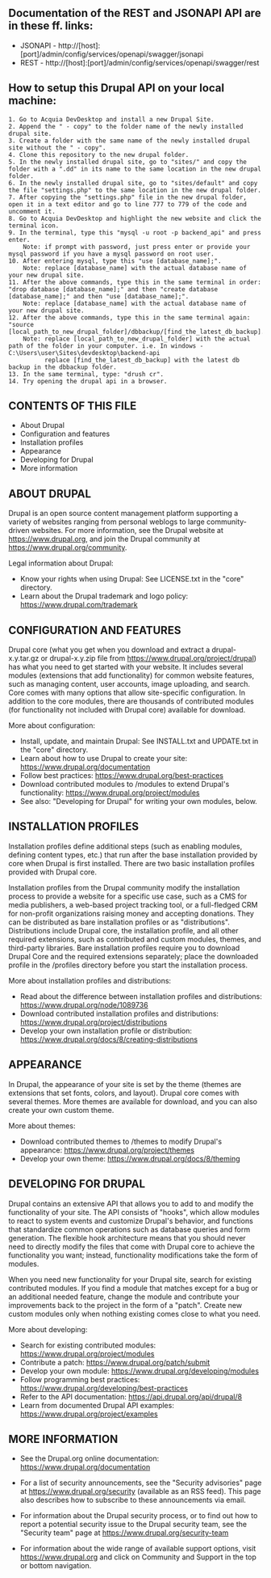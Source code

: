 ## Documentation of the REST and JSONAPI API are in these ff. links:
 * JSONAPI - http://[host]:[port]/admin/config/services/openapi/swagger/jsonapi
 * REST	   - http://[host]:[port]/admin/config/services/openapi/swagger/rest
 
 ## How to setup this Drupal API on your local machine:
	1. Go to Acquia DevDesktop and install a new Drupal Site.
	2. Append the " - copy" to the folder name of the newly installed drupal site.
	3. Create a folder with the same name of the newly installed drupal site without the " - copy".
	4. Clone this repository to the new drupal folder.
	5. In the newly installed drupal site, go to "sites/" and copy the folder with a ".dd" in its name to the same location in the new drupal folder.
	6. In the newly installed drupal site, go to "sites/default" and copy the file "settings.php" to the same location in the new drupal folder.
	7. After copying the "settings.php" file in the new drupal folder, open it in a text editor and go to line 777 to 779 of the code and uncomment it.
	8. Go to Acquia DevDesktop and highlight the new website and click the terminal icon.
	9. In the terminal, type this "mysql -u root -p backend_api" and press enter. 
		Note: if prompt with password, just press enter or provide your mysql password if you have a mysql password on root user.
	10. After entering mysql, type this "use [database_name];".
		Note: replace [database_name] with the actual database name of your new drupal site.
	11. After the above commands, type this in the same terminal in order: "drop database [database_name];" and then "create database [database_name];" and then "use [database_name];".
		Note: replace [database_name] with the actual database name of your new drupal site.
	12. After the above commands, type this in the same terminal again: "source [local_path_to_new_drupal_folder]/dbbackup/[find_the_latest_db_backup].sql".
		Note: replace [local_path_to_new_drupal_folder] with the actual path of the folder in your computer. i.e. In windows - C:\Users\user\Sites\devdesktop\backend-api
			  replace [find_the_latest_db_backup] with the latest db backup in the dbbackup folder.
	13. In the same terminal, type: "drush cr".
	14. Try opening the drupal api in a browser.
 
 
CONTENTS OF THIS FILE
---------------------

 * About Drupal
 * Configuration and features
 * Installation profiles
 * Appearance
 * Developing for Drupal
 * More information

ABOUT DRUPAL
------------

Drupal is an open source content management platform supporting a variety of
websites ranging from personal weblogs to large community-driven websites. For
more information, see the Drupal website at https://www.drupal.org, and join
the Drupal community at https://www.drupal.org/community.

Legal information about Drupal:
 * Know your rights when using Drupal:
   See LICENSE.txt in the "core" directory.
 * Learn about the Drupal trademark and logo policy:
   https://www.drupal.com/trademark

CONFIGURATION AND FEATURES
--------------------------

Drupal core (what you get when you download and extract a drupal-x.y.tar.gz or
drupal-x.y.zip file from https://www.drupal.org/project/drupal) has what you
need to get started with your website. It includes several modules (extensions
that add functionality) for common website features, such as managing content,
user accounts, image uploading, and search. Core comes with many options that
allow site-specific configuration. In addition to the core modules, there are
thousands of contributed modules (for functionality not included with Drupal
core) available for download.

More about configuration:
 * Install, update, and maintain Drupal:
   See INSTALL.txt and UPDATE.txt in the "core" directory.
 * Learn about how to use Drupal to create your site:
   https://www.drupal.org/documentation
 * Follow best practices:
   https://www.drupal.org/best-practices
 * Download contributed modules to /modules to extend Drupal's functionality:
   https://www.drupal.org/project/modules
 * See also: "Developing for Drupal" for writing your own modules, below.


INSTALLATION PROFILES
---------------------

Installation profiles define additional steps (such as enabling modules,
defining content types, etc.) that run after the base installation provided
by core when Drupal is first installed. There are two basic installation
profiles provided with Drupal core.

Installation profiles from the Drupal community modify the installation process
to provide a website for a specific use case, such as a CMS for media
publishers, a web-based project tracking tool, or a full-fledged CRM for
non-profit organizations raising money and accepting donations. They can be
distributed as bare installation profiles or as "distributions". Distributions
include Drupal core, the installation profile, and all other required
extensions, such as contributed and custom modules, themes, and third-party
libraries. Bare installation profiles require you to download Drupal Core and
the required extensions separately; place the downloaded profile in the
/profiles directory before you start the installation process.

More about installation profiles and distributions:
 * Read about the difference between installation profiles and distributions:
   https://www.drupal.org/node/1089736
 * Download contributed installation profiles and distributions:
   https://www.drupal.org/project/distributions
 * Develop your own installation profile or distribution:
   https://www.drupal.org/docs/8/creating-distributions


APPEARANCE
----------

In Drupal, the appearance of your site is set by the theme (themes are
extensions that set fonts, colors, and layout). Drupal core comes with several
themes. More themes are available for download, and you can also create your own
custom theme.

More about themes:
 * Download contributed themes to /themes to modify Drupal's appearance:
   https://www.drupal.org/project/themes
 * Develop your own theme:
   https://www.drupal.org/docs/8/theming

DEVELOPING FOR DRUPAL
---------------------

Drupal contains an extensive API that allows you to add to and modify the
functionality of your site. The API consists of "hooks", which allow modules to
react to system events and customize Drupal's behavior, and functions that
standardize common operations such as database queries and form generation. The
flexible hook architecture means that you should never need to directly modify
the files that come with Drupal core to achieve the functionality you want;
instead, functionality modifications take the form of modules.

When you need new functionality for your Drupal site, search for existing
contributed modules. If you find a module that matches except for a bug or an
additional needed feature, change the module and contribute your improvements
back to the project in the form of a "patch". Create new custom modules only
when nothing existing comes close to what you need.

More about developing:
 * Search for existing contributed modules:
   https://www.drupal.org/project/modules
 * Contribute a patch:
   https://www.drupal.org/patch/submit
 * Develop your own module:
   https://www.drupal.org/developing/modules
 * Follow programming best practices:
   https://www.drupal.org/developing/best-practices
 * Refer to the API documentation:
   https://api.drupal.org/api/drupal/8
 * Learn from documented Drupal API examples:
   https://www.drupal.org/project/examples

MORE INFORMATION
----------------

 * See the Drupal.org online documentation:
   https://www.drupal.org/documentation

 * For a list of security announcements, see the "Security advisories" page at
   https://www.drupal.org/security (available as an RSS feed). This page also
   describes how to subscribe to these announcements via email.

 * For information about the Drupal security process, or to find out how to
   report a potential security issue to the Drupal security team, see the
   "Security team" page at https://www.drupal.org/security-team

 * For information about the wide range of available support options, visit
   https://www.drupal.org and click on Community and Support in the top or
   bottom navigation.
